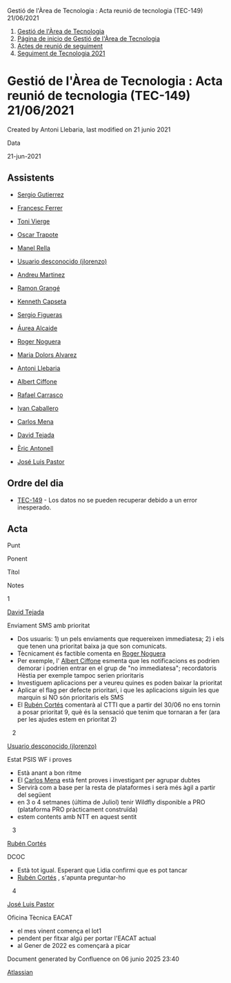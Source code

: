 Gestió de l'Àrea de Tecnologia : Acta reunió de tecnologia (TEC-149) 21/06/2021  

1.  [Gestió de l'Àrea de Tecnologia](index.md)
2.  [Página de inicio de Gestió de l'Àrea de Tecnologia](13893786.md)
3.  [Actes de reunió de seguiment](34505308.md)
4.  [Seguiment de Tecnologia 2021](Seguiment-de-Tecnologia-2021_64979514.md)

Gestió de l'Àrea de Tecnologia : Acta reunió de tecnologia (TEC-149) 21/06/2021
===============================================================================

Created by Antoni Llebaria, last modified on 21 junio 2021

Data

21-jun-2021

Assistents
----------

*   [Sergio Gutierrez](https://confluence.aoc.cat/display/~sgutierrez)
    
*   [Francesc Ferrer](https://confluence.aoc.cat/display/~FFerre)
*   [Toni Vierge](https://confluence.aoc.cat/display/~tvierge.admin)
*   [Oscar Trapote](https://confluence.aoc.cat/display/~otrapote)
*   [Manel Rella](https://confluence.aoc.cat/display/~mrella)
*   [Usuario desconocido (jlorenzo)](https://confluence.aoc.cat/display/~jlorenzo)
*   [Andreu Martinez](https://confluence.aoc.cat/display/~amartinez)
*   [Ramon Grangé](https://confluence.aoc.cat/display/~RGrange) 
*   [Kenneth Capseta](https://confluence.aoc.cat/display/~kcapseta)
*   [Sergio Figueras](https://confluence.aoc.cat/display/~sfigueras)
*   [Áurea Alcaide](https://confluence.aoc.cat/display/~aalcaide)
*   [Roger Noguera](https://confluence.aoc.cat/display/~rnoguera)
*   [Maria Dolors Alvarez](https://confluence.aoc.cat/display/~mdalvarez)
*   [Antoni Llebaria](https://confluence.aoc.cat/display/~allebaria)
*   [Albert Ciffone](https://confluence.aoc.cat/display/~aciffone)
*   [Rafael Carrasco](https://confluence.aoc.cat/display/~rcarrasco)
*   [Ivan Caballero](https://confluence.aoc.cat/display/~icaballero)
*   [Carlos Mena](https://confluence.aoc.cat/display/~cmena)
*   [David Tejada](https://confluence.aoc.cat/display/~dtejada)
*   [Èric Antonell](https://confluence.aoc.cat/display/~eantonell)
*   [José Luis Pastor](https://confluence.aoc.cat/display/~jlpastor)

Ordre del dia
-------------

*   [TEC-149](https://contacte.aoc.cat/browse/TEC-149?src=confmacro) - Los datos no se pueden recuperar debido a un error inesperado.

Acta
----

Punt

Ponent

Títol

Notes

1

[David Tejada](https://confluence.aoc.cat/display/~dtejada)

Enviament SMS amb prioritat

*   Dos usuaris: 1) un pels enviaments que requereixen immediatesa; 2) i els que tenen una prioritat baixa ja que son comunicats.
*   Tècnicament és factible comenta en [Roger Noguera](https://confluence.aoc.cat/display/~rnoguera)
*   Per exemple, l' [Albert Ciffone](https://confluence.aoc.cat/display/~aciffone) esmenta que les notificacions es podrien demorar i podrien entrar en el grup de "no immediatesa"; recordatoris Hèstia per exemple tampoc serien prioritaris
*   Investiguem aplicacions per a veureu quines es poden baixar la prioritat
*   Aplicar el flag per defecte prioritari, i que les aplicacions siguin les que marquin si NO són prioritaris els SMS
*   El [Rubén Cortés](https://confluence.aoc.cat/display/~rcortes) comentarà al CTTI que a partir del 30/06 no ens tornin a posar prioritat 9, què és la sensació que tenim que tornaran a fer (ara per les ajudes estem en prioritat 2)

   2

[Usuario desconocido (jlorenzo)](https://confluence.aoc.cat/display/~jlorenzo)

Estat PSIS WF i proves

*   Està anant a bon ritme
*   El [Carlos Mena](https://confluence.aoc.cat/display/~cmena) està fent proves i investigant per agrupar dubtes
*   Servirà com a base per la resta de plataformes i serà més àgil a partir del següent
*   en 3 o 4 setmanes (última de Juliol) tenir Wildfly disponible a PRO (plataforma PRO pràcticament construïda)
*   estem contents amb NTT en aquest sentit

   3

[Rubén Cortés](https://confluence.aoc.cat/display/~rcortes)

DCOC

*   Està tot igual. Esperant que Lidia confirmi que es pot tancar
*   [Rubén Cortés](https://confluence.aoc.cat/display/~rcortes) , s'apunta preguntar-ho

   4

[José Luis Pastor](https://confluence.aoc.cat/display/~jlpastor)

Oficina Tècnica EACAT

*   el mes vinent comença el lot1
*   pendent per fitxar algú per portar l'EACAT actual
*   al Gener de 2022 es començarà a picar

Document generated by Confluence on 06 junio 2025 23:40

[Atlassian](http://www.atlassian.com/)